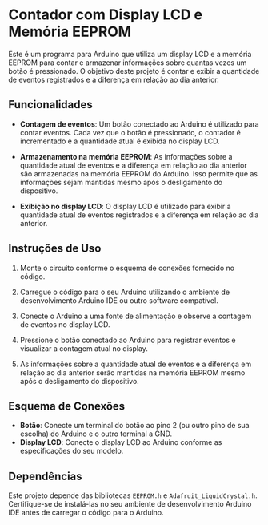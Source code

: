 # Contador com Display LCD e Memória EEPROM

Este é um programa para Arduino que utiliza um display LCD e a memória EEPROM para contar e armazenar informações sobre quantas vezes um botão é pressionado. O objetivo deste projeto é contar e exibir a quantidade de eventos registrados e a diferença em relação ao dia anterior.

## Funcionalidades

- **Contagem de eventos**: Um botão conectado ao Arduino é utilizado para contar eventos. Cada vez que o botão é pressionado, o contador é incrementado e a quantidade atual é exibida no display LCD.

- **Armazenamento na memória EEPROM**: As informações sobre a quantidade atual de eventos e a diferença em relação ao dia anterior são armazenadas na memória EEPROM do Arduino. Isso permite que as informações sejam mantidas mesmo após o desligamento do dispositivo.

- **Exibição no display LCD**: O display LCD é utilizado para exibir a quantidade atual de eventos registrados e a diferença em relação ao dia anterior.

## Instruções de Uso

1. Monte o circuito conforme o esquema de conexões fornecido no código.

2. Carregue o código para o seu Arduino utilizando o ambiente de desenvolvimento Arduino IDE ou outro software compatível.

3. Conecte o Arduino a uma fonte de alimentação e observe a contagem de eventos no display LCD.

4. Pressione o botão conectado ao Arduino para registrar eventos e visualizar a contagem atual no display.

5. As informações sobre a quantidade atual de eventos e a diferença em relação ao dia anterior serão mantidas na memória EEPROM mesmo após o desligamento do dispositivo.

## Esquema de Conexões

- **Botão**: Conecte um terminal do botão ao pino 2 (ou outro pino de sua escolha) do Arduino e o outro terminal a GND.
- **Display LCD**: Conecte o display LCD ao Arduino conforme as especificações do seu modelo.

## Dependências

Este projeto depende das bibliotecas `EEPROM.h` e `Adafruit_LiquidCrystal.h`. Certifique-se de instalá-las no seu ambiente de desenvolvimento Arduino IDE antes de carregar o código para o Arduino.


